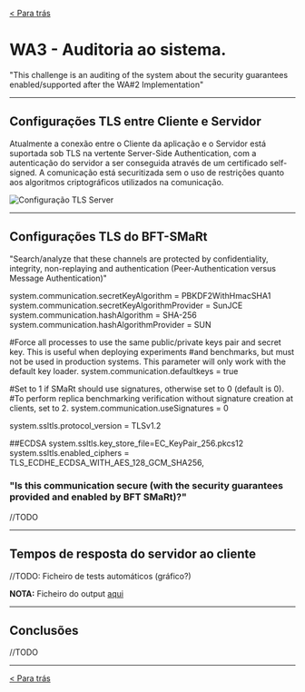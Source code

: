 [< Para trás](../../../README.md)

# WA3 - Auditoria ao sistema.
"This challenge is an auditing of the system about the security guarantees enabled/supported after the WA#2 Implementation"

---
## Configurações TLS entre Cliente e Servidor
Atualmente a conexão entre o Cliente da aplicação e o Servidor está suportada sob TLS na vertente Server-Side Authentication, com a autenticação do servidor a ser conseguida através de um certificado self-signed. A comunicação está securitizada sem o uso de restrições quanto aos algoritmos criptográficos utilizados na comunicação.

![Configuração TLS Server](Documentation/Images/WA3_ServerTLSConf.png)

---
## Configurações TLS do BFT-SMaRt
"Search/analyze that these channels are protected by confidentiality, integrity, non-replaying and authentication (Peer-Authentication versus Message Authentication)"

system.communication.secretKeyAlgorithm = PBKDF2WithHmacSHA1
system.communication.secretKeyAlgorithmProvider = SunJCE
system.communication.hashAlgorithm = SHA-256
system.communication.hashAlgorithmProvider = SUN

#Force all processes to use the same public/private keys pair and secret key. This is useful when deploying experiments
#and benchmarks, but must not be used in production systems. This parameter will only work with the default key loader.
system.communication.defaultkeys = true

#Set to 1 if SMaRt should use signatures, otherwise set to 0 (default is 0).
#To perform replica benchmarking verification without signature creation at clients, set to 2.
system.communication.useSignatures = 0

system.ssltls.protocol_version = TLSv1.2

##ECDSA
system.ssltls.key_store_file=EC_KeyPair_256.pkcs12
system.ssltls.enabled_ciphers = TLS_ECDHE_ECDSA_WITH_AES_128_GCM_SHA256,

### "Is this communication secure (with the security guarantees provided and enabled by BFT SMaRt)?"
//TODO

---
## Tempos de resposta do servidor ao cliente
//TODO: Ficheiro de tests automáticos (gráfico?)

**NOTA:** Ficheiro do output [aqui](Test_4GOOD_Servers_NOFAILS.txt)

---
## Conclusões
//TODO

---
[< Para trás](../../../README.md)
